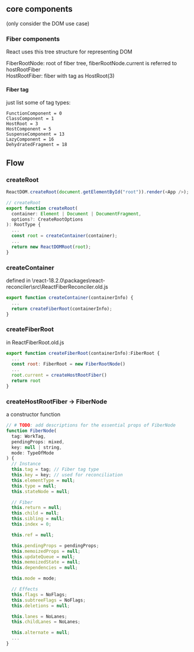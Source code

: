 ## core components

(only consider the DOM use case)

### Fiber components

React uses this tree structure for representing DOM

FiberRootNode: root of fiber tree, fiberRootNode.current is referred to hostRootFiber <br/>
HostRootFiber: fiber with tag as HostRoot(3)

#### Fiber tag

just list some of tag types:

```
FunctionComponent = 0
ClassComponent = 1
HostRoot = 3
HostComponent = 5
SuspenseComponent = 13
LazyComponent = 16
DehydratedFragment = 18
```

## Flow

### createRoot

```js
ReactDOM.createRoot(document.getElementById("root")).render(<App />);

// createRoot
export function createRoot(
  container: Element | Document | DocumentFragment,
  options?: CreateRootOptions
): RootType {
  ...
  const root = createContainer(container);
  ...
  return new ReactDOMRoot(root);
}
```

### createContainer

defined in \react-18.2.0\packages\react-reconciler\src\ReactFiberReconciler.old.js

```js
export function createContainer(containerInfo) {
  ...
  return createFiberRoot(containerInfo);
}
```

### createFiberRoot

in ReactFiberRoot.old.js

```js
export function createFiberRoot(containerInfo):FiberRoot {
  ...
  const root: FiberRoot = new FiberRootNode()
  ...
  root.current = createHostRootFiber()
  return root
}
```

### createHostRootFiber -> FiberNode

a constructor function

```js
// # TODO: add descriptions for the essential props of FiberNode
function FiberNode(
  tag: WorkTag,
  pendingProps: mixed,
  key: null | string,
  mode: TypeOfMode
) {
  // Instance
  this.tag = tag; // Fiber tag type
  this.key = key; // used for reconciliation
  this.elementType = null;
  this.type = null;
  this.stateNode = null;

  // Fiber
  this.return = null;
  this.child = null;
  this.sibling = null;
  this.index = 0;

  this.ref = null;

  this.pendingProps = pendingProps;
  this.memoizedProps = null;
  this.updateQueue = null;
  this.memoizedState = null;
  this.dependencies = null;

  this.mode = mode;

  // Effects
  this.flags = NoFlags;
  this.subtreeFlags = NoFlags;
  this.deletions = null;

  this.lanes = NoLanes;
  this.childLanes = NoLanes;

  this.alternate = null;
  ...
}
```
